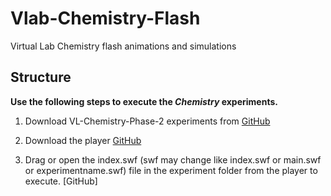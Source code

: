 # Vlab-Chemistry-Flash

Virtual Lab Chemistry flash animations and simulations 

## Structure 

**Use the following steps to execute the **_Chemistry_** experiments.**

1. Download VL-Chemistry-Phase-2 experiments from [GitHub](https://github.com/amritamindbrain/VL-Chemistry-Phase-2)

2. Download the player [GitHub](https://www.adobe.com/support/flashplayer/debug_downloads.html)

3. Drag or open the index.swf (swf may change like index.swf or main.swf or experimentname.swf) file in the experiment folder from the player to execute. [GitHub]